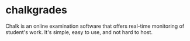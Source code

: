# chalkgrades
Chalk is an online examination software that offers real-time monitoring of student's work. It's simple, easy to use, and not hard to host.